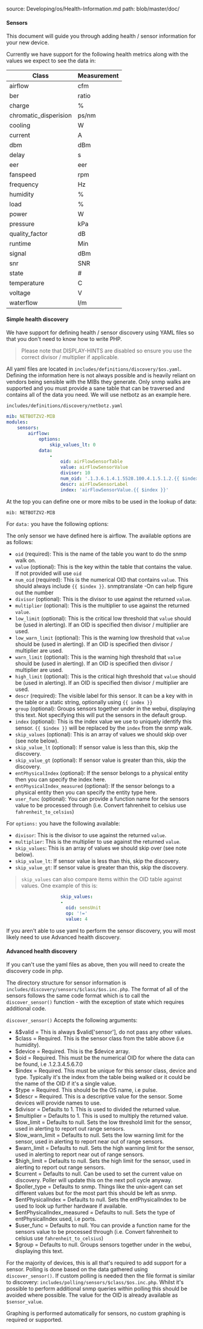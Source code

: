 source: Developing/os/Health-Information.md
path: blob/master/doc/

#### Sensors

This document will guide you through adding health / sensor information for your new device.
 
Currently we have support for the following health metrics along with the values we expect to see the data in:

| Class                           | Measurement                 |
| ------------------------------- | --------------------------- |
| airflow                         | cfm                         |
| ber                             | ratio                       |
| charge                          | %                           |
| chromatic_disperision           | ps/nm                       |
| cooling                         | W                           |
| current                         | A                           |
| dbm                             | dBm                         |
| delay                           | s                           |
| eer                             | eer                         |
| fanspeed                        | rpm                         |
| frequency                       | Hz                          |
| humidity                        | %                           |
| load                            | %                           |
| power                           | W                           |
| pressure                        | kPa                         |
| quality_factor                  | dB                          |
| runtime                         | Min                         |
| signal                          | dBm                         |
| snr                             | SNR                         |
| state                           | #                           |
| temperature                     | C                           |
| voltage                         | V                           |
| waterflow                       | l/m                         |

#### Simple health discovery

We have support for defining health / sensor discovery using YAML files so that you don't need to know how to write PHP.

> Please note that DISPLAY-HINTS are disabled so ensure you use the correct divisor / multiplier if applicable.

All yaml files are located in `includes/definitions/discovery/$os.yaml`. Defining the information here is not always 
possible and is heavily reliant on vendors being sensible with the MIBs they generate. Only snmp walks are supported 
and you must provide a sane table that can be traversed and contains all of the data you need. We will use netbotz as 
an example here.

`includes/definitions/discovery/netbotz.yaml`

```yaml
mib: NETBOTZV2-MIB
modules:
    sensors:
        airflow:
            options:
                skip_values_lt: 0
            data:
                -
                    oid: airFlowSensorTable
                    value: airFlowSensorValue
                    divisor: 10
                    num_oid: '.1.3.6.1.4.1.5528.100.4.1.5.1.2.{{ $index }}'
                    descr: airFlowSensorLabel
                    index: 'airFlowSensorValue.{{ $index }}'
```

At the top you can define one or more mibs to be used in the lookup of data:

`mib: NETBOTZV2-MIB`

For `data:` you have the following options:

The only sensor we have defined here is airflow. The available options are as follows:

  - `oid` (required): This is the name of the table you want to do the snmp walk on.
  - `value` (optional): This is the key within the table that contains the value. If not provided will use `oid`
  - `num_oid` (required): This is the numerical OID that contains `value`. This should always include `{{ $index }}`.  snmptranslate -On can help figure out the number
  - `divisor` (optional): This is the divisor to use against the returned `value`.
  - `multiplier` (optional): This is the multiplier to use against the returned `value`.
  - `low_limit` (optional): This is the critical low threshold that `value` should be (used in alerting). If an OID is specified then divisor / multiplier are used.
  - `low_warn_limit` (optional): This is the warning low threshold that `value` should be (used in alerting). If an OID is specified then divisor / multiplier are used.
  - `warn_limit` (optional): This is the warning high threshold that `value` should be (used in alerting). If an OID is specified then divisor / multiplier are used.
  - `high_limit` (optional): This is the critical high threshold that `value` should be (used in alerting). If an OID is specified then divisor / multiplier are used.
  - `descr` (required): The visible label for this sensor. It can be a key with in the table or a static string, optionally using `{{ index }}`
  - `group` (optional): Groups sensors together under in the webui, displaying this text. Not specifying this will put the sensors in the default group.
  - `index` (optional): This is the index value we use to uniquely identify this sensor. `{{ $index }}` will be replaced by the `index` from the snmp walk.
  - `skip_values` (optional): This is an array of values we should skip over (see note below).
  - `skip_value_lt` (optional): If sensor value is less than this, skip the discovery.
  - `skip_value_gt` (optional): If sensor value is greater than this, skip the discovery.
  - `entPhysicalIndex` (optional): If the sensor belongs to a physical entity then you can specify the index here.
  - `entPhysicalIndex_measured` (optional): If the sensor belongs to a physical entity then you can specify the entity type here.
  - `user_func` (optional): You can provide a function name for the sensors value to be processed through (i.e. Convert fahrenheit to celsius use `fahrenheit_to_celsius`)

For `options:` you have the following available:

  - `divisor`: This is the divisor to use against the returned `value`.
  - `multiplier`: This is the multiplier to use against the returned `value`.
  - `skip_values`: This is an array of values we should skip over (see note below).
  - `skip_value_lt`: If sensor value is less than this, skip the discovery.
  - `skip_value_gt`: If sensor value is greater than this, skip the discovery.

> `skip_values` can also compare items within the OID table against values. One example of this is:

```yaml
                    skip_values:
                    -
                      oid: sensUnit
                      op: '!='
                      value: 4
```

If you aren't able to use yaml to perform the sensor discovery, you will most likely need to use Advanced health discovery. 

#### Advanced health discovery

If you can't use the yaml files as above, then you will need to create the discovery code in php.

The directory structure for sensor information is `includes/discovery/sensors/$class/$os.inc.php`. The format of all 
of the sensors follows the same code format which is to call the `discover_sensor()` function - with the 
exception of state which requires additional code.

`discover_sensor()` Accepts the following arguments:

  - &$valid = This is always $valid['sensor'], do not pass any other values.
  - $class = Required. This is the sensor class from the table above (i.e humidity).
  - $device = Required. This is the $device array.
  - $oid = Required. This must be the numerical OID for where the data can be found, i.e .1.2.3.4.5.6.7.0
  - $index = Required. This must be unique for this sensor class, device and type.
  Typically it's the index from the table being walked or it could be the name of the OID if it's a single value.
  - $type = Required. This should be the OS name, i.e pulse.
  - $descr = Required. This is a descriptive value for the sensor. Some devices will provide names to use.
  - $divisor = Defaults to 1. This is used to divided the returned value.
  - $multiplier = Defaults to 1. This is used to multiply the returned value.
  - $low_limit = Defaults to null. Sets the low threshold limit for the sensor, used in alerting to report out range sensors.
  - $low_warn_limit = Defaults to null. Sets the low warning limit for the sensor, used in alerting to report near out of range sensors.
  - $warn_limit = Defaults to null. Sets the high warning limit for the sensor, used in alerting to report near out of range sensors.
  - $high_limit = Defaults to null. Sets the high limit for the sensor, used in alerting to report out range sensors.
  - $current = Defaults to null. Can be used to set the current value on discovery. Poller will update this on the next poll cycle anyway.
  - $poller_type = Defaults to snmp. Things like the unix-agent can set different values but for the most part this should be left as snmp.
  - $entPhysicalIndex = Defaults to null. Sets the entPhysicalIndex to be used to look up further hardware if available.
  - $entPhysicalIndex_measured = Defaults to null. Sets the type of entPhysicalIndex used, i.e ports.
  - $user_func = Defaults to null. You can provide a function name for the sensors value to be processed through (i.e. Convert fahrenheit to celsius use `fahrenheit_to_celsius`)
  - $group = Defaults to null. Groups sensors together under in the webui, displaying this text.

For the majority of devices, this is all that's required to add support for a sensor. Polling is done based on the data gathered using `discover_sensor()`.
If custom polling is needed then the file format is similar to discovery: `includes/polling/sensors/$class/$os.inc.php`. Whilst it's possible to perform additional 
snmp queries within polling this should be avoided where possible. The value for the OID is already available as `$sensor_value`.

Graphing is performed automatically for sensors, no custom graphing is required or supported.

